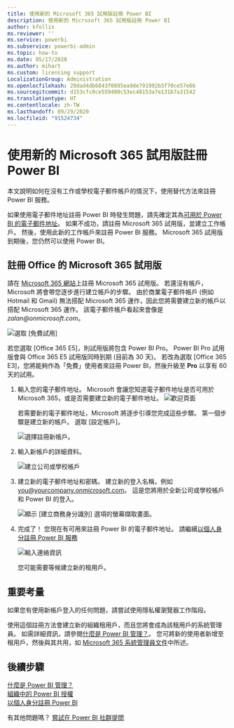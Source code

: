 ```yaml
---
title: 使用新的 Microsoft 365 試用版註冊 Power BI
description: 使用新的 Microsoft 365 試用版註冊 Power BI
author: kfollis
ms.reviewer: ''
ms.service: powerbi
ms.subservice: powerbi-admin
ms.topic: how-to
ms.date: 05/17/2020
ms.author: mihart
ms.custom: licensing support
LocalizationGroup: Administration
ms.openlocfilehash: 29dad4db6843f0895ea9de791992b3f70ce57e66
ms.sourcegitcommit: d153cfc0ce559480c53ec48153a7e131b7a31542
ms.translationtype: HT
ms.contentlocale: zh-TW
ms.lasthandoff: 09/29/2020
ms.locfileid: "91524734"
---
```

# <a name="signing-up-for-power-bi-with-a-new-microsoft-365-trial"></a>使用新的 Microsoft 365 試用版註冊 Power BI

本文說明如何在沒有工作或學校電子郵件帳戶的情況下，使用替代方法來註冊 Power BI 服務。

如果使用電子郵件地址註冊 Power BI 時發生問題，請先確定其為[可用於 Power BI 的電子郵件地址](../fundamentals/service-self-service-signup-for-power-bi.md#supported-email-addresses)。 如果不成功，請註冊 Microsoft 365 試用版，並建立工作帳戶。 然後，使用此新的工作帳戶來註冊 Power BI 服務。 Microsoft 365 試用版到期後，您仍然可以使用 Power BI。

## <a name="sign-up-for-a-microsoft-365-trial-of-office"></a>註冊 Office 的 Microsoft 365 試用版

請在 [Microsoft 365 網站](https://www.microsoft.com/microsoft-365/business/compare-more-office-365-for-business-plans)上註冊 Microsoft 365 試用版。 若還沒有帳戶，Microsoft 將會帶您逐步進行建立帳戶的步驟。 由於商業電子郵件帳戶 (例如 Hotmail 和 Gmail) 無法搭配 Microsoft 365 運作，因此您將需要建立新的帳戶以搭配 Microsoft 365 運作。  該電子郵件帳戶看起來會像是 *zalan\@onmicrosoft.com*。

![選取 [免費試用]](media/service-admin-signing-up-for-power-bi-with-a-new-office-365-trial/power-bi-try-free.png)

若您選取 [Office 365 E5]，則試用版將包含 Power BI Pro。 Power BI Pro 試用版會與 Office 365 E5 試用版同時到期 (目前為 30 天)。 若改為選取 [Office 365 E3]，您將能夠作為「免費」使用者來註冊 Power BI，然後升級至 **Pro** 以享有 60 天的試用。 

1. 輸入您的電子郵件地址。 Microsoft 會讓您知道電子郵件地址是否可用於 Microsoft 365，或是否需要建立新的電子郵件地址。  ![歡迎頁面](media/service-admin-signing-up-for-power-bi-with-a-new-office-365-trial/power-bi-setup.png)

    若需要新的電子郵件地址，Microsoft 將逐步引導您完成這些步驟。 第一個步驟是建立新的帳戶。 選取 [設定帳戶]。

    ![選擇註冊新帳戶。](media/service-admin-signing-up-for-power-bi-with-a-new-office-365-trial/power-bi-email.png)

2. 輸入新帳戶的詳細資料。

    ![建立公司或學校帳戶](media/service-admin-signing-up-for-power-bi-with-a-new-office-365-trial/power-bi-enter-info.png)

3. 建立新的電子郵件地址和密碼。 建立新的登入名稱，例如 you@yourcompany.onmicrosoft.com。 這是您將用於全新公司或學校帳戶和 Power BI 的登入。

    ![顯示 [建立商務身分識別] 選項的螢幕擷取畫面。](media/service-admin-signing-up-for-power-bi-with-a-new-office-365-trial/power-bi-create-account.png)

4. 完成了！  您現在有可用來註冊 Power BI 的電子郵件地址。 請繼續[以個人身分註冊 Power BI 服務](../fundamentals/service-self-service-signup-for-power-bi.md)

     ![輸入連絡資訊](media/service-admin-signing-up-for-power-bi-with-a-new-office-365-trial/power-bi-thank.png)

    您可能需要等候建立新的租用戶。

## <a name="important-considerations"></a>重要考量

如果您有使用新帳戶登入的任何問題，請嘗試使用隱私權瀏覽器工作階段。

使用這個註冊方法會建立新的組織租用戶，而且您將會成為該租用戶的系統管理員。 如需詳細資訊，請參閱[什麼是 Power BI 管理？](service-admin-administering-power-bi-in-your-organization.md)。 您可將新的使用者新增至租用戶，然後與其共用，如 [Microsoft 365 系統管理員文件](https://support.office.com/article/Add-users-individually-to-Office-365---Admin-Help-1970f7d6-03b5-442f-b385-5880b9c256ec)中所述。

## <a name="next-steps"></a>後續步驟

[什麼是 Power BI 管理？](service-admin-administering-power-bi-in-your-organization.md)  
[組織中的 Power BI 授權](service-admin-licensing-organization.md)  
[以個人身分註冊 Power BI](../fundamentals/service-self-service-signup-for-power-bi.md)

有其他問題嗎？ [嘗試在 Power BI 社群提問](https://community.powerbi.com/)